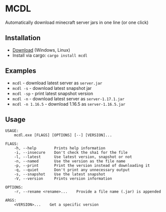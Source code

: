 # MCDL

Automatically download minecraft server jars in one line (or one click)

## Installation

- [Download](https://github.com/Meshiest/mcdl/releases) (Windows, Linux)
- Install via cargo: `cargo install mcdl`

## Examples

- `mcdl` - download latest server as `server.jar`
- `mcdl -s` - download latest snapshot jar
- `mcdl -sp` - print latest snapshot version
- `mcdl -n` - download latest server as `server-1.17.1.jar`
- `mcdl -n 1.16.5` - download 1.16.5 as `server-1.16.5.jar`

## Usage

```
USAGE:
    mcdl.exe [FLAGS] [OPTIONS] [--] [VERSION]...

FLAGS:
    -h, --help        Prints help information
    -i, --insecure    Don't check the sha1 for the file
    -l, --latest      Use latest version, snapshot or not
    -n, --named       Use the version as the file name
    -p, --print       Print the version instead of downloading it
    -q, --quiet       Don't print any unnecessary output
    -s, --snapshot    Use the latest snapshot
    -V, --version     Prints version information

OPTIONS:
    -r, --rename <rename>...    Provide a file name (.jar) is appended

ARGS:
    <VERSION>...    Get a specific version
```
